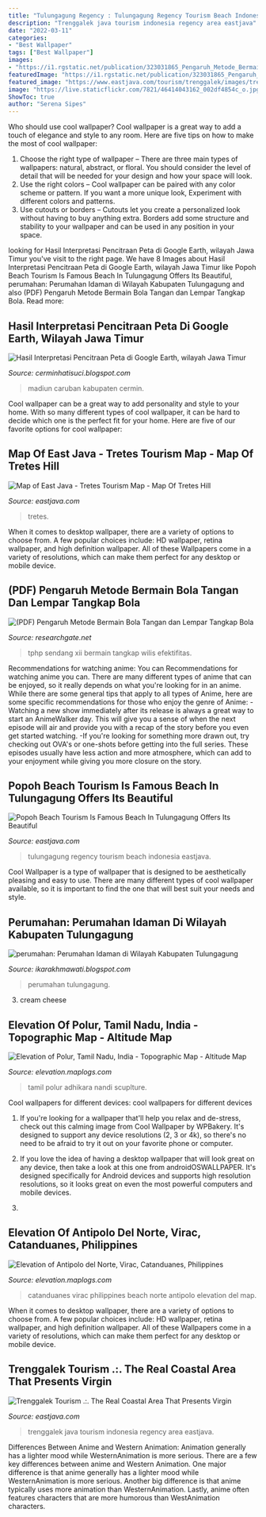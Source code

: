 ```yaml
---
title: "Tulungagung Regency : Tulungagung Regency Tourism Beach Indonesia Eastjava"
description: "Trenggalek java tourism indonesia regency area eastjava"
date: "2022-03-11"
categories:
- "Best Wallpaper"
tags: ["Best Wallpaper"]
images:
- "https://i1.rgstatic.net/publication/323031865_Pengaruh_Metode_Bermain_Bola_Tangan_dan_Lempar_Tangkap_Bola_Terhadap_Efektifitas_Pembelajaran_Passing_Atas_Bolavoli_pada_Kelas_XII_TPHP_SMK_Putra_Wilis_Kecamatan_Sendang_Kabupaten_Tulungagung/links/5a8b0863aca272017e63946e/largepreview.png"
featuredImage: "https://i1.rgstatic.net/publication/323031865_Pengaruh_Metode_Bermain_Bola_Tangan_dan_Lempar_Tangkap_Bola_Terhadap_Efektifitas_Pembelajaran_Passing_Atas_Bolavoli_pada_Kelas_XII_TPHP_SMK_Putra_Wilis_Kecamatan_Sendang_Kabupaten_Tulungagung/links/5a8b0863aca272017e63946e/largepreview.png"
featured_image: "https://www.eastjava.com/tourism/trenggalek/images/trenggalek.jpg"
image: "https://live.staticflickr.com/7821/46414043162_002df4854c_o.jpg"
ShowToc: true
author: "Serena Sipes"
---
```



Who should use cool wallpaper?
Cool wallpaper is a great way to add a touch of elegance and style to any room. Here are five tips on how to make the most of cool wallpaper: 
1) Choose the right type of wallpaper – There are three main types of wallpapers: natural, abstract, or floral. You should consider the level of detail that will be needed for your design and how your space will look. 
2) Use the right colors – Cool wallpaper can be paired with any color scheme or pattern. If you want a more unique look, Experiment with different colors and patterns. 
3) Use cutouts or borders – Cutouts let you create a personalized look without having to buy anything extra. Borders add some structure and stability to your wallpaper and can be used in any position in your space.

	

		
looking for Hasil Interpretasi Pencitraan Peta di Google Earth, wilayah Jawa Timur you've visit to the right page. We have 8 Images about Hasil Interpretasi Pencitraan Peta di Google Earth, wilayah Jawa Timur like Popoh Beach Tourism Is Famous Beach In Tulungagung Offers Its Beautiful, perumahan: Perumahan Idaman di Wilayah Kabupaten Tulungagung and also (PDF) Pengaruh Metode Bermain Bola Tangan dan Lempar Tangkap Bola. Read more:
		
    
## Hasil Interpretasi Pencitraan Peta Di Google Earth, Wilayah Jawa Timur

<img loading=lazy src="http://1.bp.blogspot.com/-Q0Z9tC6UjWY/ULjmSoAMIwI/AAAAAAAADu0/guXqQMFdTkY/s640/Caruban,+Kabupaten+Madiun.jpg" onerror="this.onerror=null;this.src='https://tse3.mm.bing.net/th?id=OIP.Bjs1BylDAQzU8do7d8ZQRAHaE5&amp;pid=15.1';" alt="Hasil Interpretasi Pencitraan Peta di Google Earth, wilayah Jawa Timur">

_Source: cerminhatisuci.blogspot.com_

>madiun caruban kabupaten cermin. 

	

Cool wallpaper can be a great way to add personality and style to your home. With so many different types of cool wallpaper, it can be hard to decide which one is the perfect fit for your home. Here are five of our favorite options for cool wallpaper: 

    
## Map Of East Java - Tretes Tourism Map - Map Of Tretes Hill

<img loading=lazy src="http://www.eastjava.com/map/images/map_tretes_m.jpg" onerror="this.onerror=null;this.src='https://tse2.mm.bing.net/th?id=OIP.FYXsnY-fH6ert_AUrgaQdwHaIL&amp;pid=15.1';" alt="Map of East Java - Tretes Tourism Map - Map Of Tretes Hill">

_Source: eastjava.com_

>tretes. 

	

When it comes to desktop wallpaper, there are a variety of options to choose from. A few popular choices include: HD wallpaper, retina wallpaper, and high definition wallpaper. All of these Wallpapers come in a variety of resolutions, which can make them perfect for any desktop or mobile device. 

    
## (PDF) Pengaruh Metode Bermain Bola Tangan Dan Lempar Tangkap Bola

<img loading=lazy src="https://i1.rgstatic.net/publication/323031865_Pengaruh_Metode_Bermain_Bola_Tangan_dan_Lempar_Tangkap_Bola_Terhadap_Efektifitas_Pembelajaran_Passing_Atas_Bolavoli_pada_Kelas_XII_TPHP_SMK_Putra_Wilis_Kecamatan_Sendang_Kabupaten_Tulungagung/links/5a8b0863aca272017e63946e/largepreview.png" onerror="this.onerror=null;this.src='https://tse2.mm.bing.net/th?id=OIP.M-3asns7djnqm5Io21oGyQHaKe&amp;pid=15.1';" alt="(PDF) Pengaruh Metode Bermain Bola Tangan dan Lempar Tangkap Bola">

_Source: researchgate.net_

>tphp sendang xii bermain tangkap wilis efektifitas. 

	

Recommendations for watching anime: You can
Recommendations for watching anime you can. There are many different types of anime that can be enjoyed, so it really depends on what you're looking for in an anime. While there are some general tips that apply to all types of Anime, here are some specific recommendations for those who enjoy the genre of Anime: 
-Watching a new show immediately after its release is always a great way to start an AnimeWalker day. This will give you a sense of when the next episode will air and provide you with a recap of the story before you even get started watching. 
-If you're looking for something more drawn out, try checking out OVA's or one-shots before getting into the full series. These episodes usually have less action and more atmosphere, which can add to your enjoyment while giving you more closure on the story.

    
## Popoh Beach Tourism Is Famous Beach In Tulungagung Offers Its Beautiful

<img loading=lazy src="https://www.eastjava.com/tourism/tulungagung/images/popoh.jpg" onerror="this.onerror=null;this.src='https://tse3.mm.bing.net/th?id=OIP.OhUWFoolNWoCKz4tAoUG-AHaEt&amp;pid=15.1';" alt="Popoh Beach Tourism Is Famous Beach In Tulungagung Offers Its Beautiful">

_Source: eastjava.com_

>tulungagung regency tourism beach indonesia eastjava. 

	

Cool Wallpaper is a type of wallpaper that is designed to be aesthetically pleasing and easy to use. There are many different types of cool wallpaper available, so it is important to find the one that will best suit your needs and style.

    
## Perumahan: Perumahan Idaman Di Wilayah Kabupaten Tulungagung

<img loading=lazy src="https://3.bp.blogspot.com/-viCQhj6L5Bc/U7U3WewawiI/AAAAAAAAABo/SuS1y9HVRbE/s1600/IMG_0003.jpg" onerror="this.onerror=null;this.src='https://tse1.mm.bing.net/th?id=OIP.6fF5BjQMjAnNUCVqVUSi3gHaCf&amp;pid=15.1';" alt="perumahan: Perumahan Idaman di Wilayah Kabupaten Tulungagung">

_Source: ikarakhmawati.blogspot.com_

>perumahan tulungagung. 

	

3. cream cheese 

    
## Elevation Of Polur, Tamil Nadu, India - Topographic Map - Altitude Map

<img loading=lazy src="https://live.staticflickr.com/7821/46414043162_002df4854c_o.jpg" onerror="this.onerror=null;this.src='https://tse1.mm.bing.net/th?id=OIP.pwxeHPd1637LbwQHbIta9wHaE8&amp;pid=15.1';" alt="Elevation of Polur, Tamil Nadu, India - Topographic Map - Altitude Map">

_Source: elevation.maplogs.com_

>tamil polur adhikara nandi scuplture. 

	

Cool wallpapers for different devices:
cool wallpapers for different devices 

1. If you're looking for a wallpaper that'll help you relax and de-stress, check out this calming image from Cool Wallpaper by WPBakery. It's designed to support any device resolutions (2, 3 or 4k), so there's no need to be afraid to try it out on your favorite phone or computer.

2. If you love the idea of having a desktop wallpaper that will look great on any device, then take a look at this one from androidOSWALLPAPER. It's designed specifically for Android devices and supports high resolution resolutions, so it looks great on even the most powerful computers and mobile devices.

3.

    
## Elevation Of Antipolo Del Norte, Virac, Catanduanes, Philippines

<img loading=lazy src="https://farm1.staticflickr.com/924/42796222974_a27d1ecc6a_b.jpg" onerror="this.onerror=null;this.src='https://tse3.mm.bing.net/th?id=OIP.-7BuwKHuDboHkm5EmK8tIAHaE8&amp;pid=15.1';" alt="Elevation of Antipolo del Norte, Virac, Catanduanes, Philippines">

_Source: elevation.maplogs.com_

>catanduanes virac philippines beach norte antipolo elevation del map. 

	

When it comes to desktop wallpaper, there are a variety of options to choose from. A few popular choices include: HD wallpaper, retina wallpaper, and high definition wallpaper. All of these Wallpapers come in a variety of resolutions, which can make them perfect for any desktop or mobile device. 

    
## Trenggalek Tourism .:. The Real Coastal Area That Presents Virgin

<img loading=lazy src="https://www.eastjava.com/tourism/trenggalek/images/trenggalek.jpg" onerror="this.onerror=null;this.src='https://tse2.mm.bing.net/th?id=OIP.UUlo4FCKxNcHXHZZnGyXMgHaDs&amp;pid=15.1';" alt="Trenggalek Tourism .:. The Real Coastal Area That Presents Virgin">

_Source: eastjava.com_

>trenggalek java tourism indonesia regency area eastjava. 

	

Differences Between Anime and Western Animation: Animation generally has a lighter mood while WesternAnimation is more serious.
There are a few key differences between anime and Western Animation. One major difference is that anime generally has a lighter mood while WesternAnimation is more serious. Another big difference is that anime typically uses more animation than WesternAnimation. Lastly, anime often features characters that are more humorous than WestAnimation characters.

